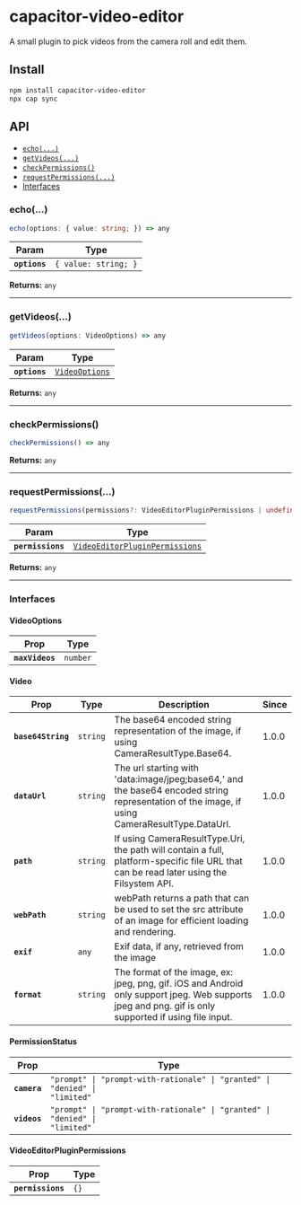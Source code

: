 # capacitor-video-editor

A small plugin to pick videos from the camera roll and edit them.

## Install

```bash
npm install capacitor-video-editor
npx cap sync
```

## API

<docgen-index>

* [`echo(...)`](#echo)
* [`getVideos(...)`](#getvideos)
* [`checkPermissions()`](#checkpermissions)
* [`requestPermissions(...)`](#requestpermissions)
* [Interfaces](#interfaces)

</docgen-index>

<docgen-api>
<!--Update the source file JSDoc comments and rerun docgen to update the docs below-->

### echo(...)

```typescript
echo(options: { value: string; }) => any
```

| Param         | Type                            |
| ------------- | ------------------------------- |
| **`options`** | <code>{ value: string; }</code> |

**Returns:** <code>any</code>

--------------------


### getVideos(...)

```typescript
getVideos(options: VideoOptions) => any
```

| Param         | Type                                                  |
| ------------- | ----------------------------------------------------- |
| **`options`** | <code><a href="#videooptions">VideoOptions</a></code> |

**Returns:** <code>any</code>

--------------------


### checkPermissions()

```typescript
checkPermissions() => any
```

**Returns:** <code>any</code>

--------------------


### requestPermissions(...)

```typescript
requestPermissions(permissions?: VideoEditorPluginPermissions | undefined) => any
```

| Param             | Type                                                                                  |
| ----------------- | ------------------------------------------------------------------------------------- |
| **`permissions`** | <code><a href="#videoeditorpluginpermissions">VideoEditorPluginPermissions</a></code> |

**Returns:** <code>any</code>

--------------------


### Interfaces


#### VideoOptions

| Prop            | Type                |
| --------------- | ------------------- |
| **`maxVideos`** | <code>number</code> |


#### Video

| Prop               | Type                | Description                                                                                                                                           | Since |
| ------------------ | ------------------- | ----------------------------------------------------------------------------------------------------------------------------------------------------- | ----- |
| **`base64String`** | <code>string</code> | The base64 encoded string representation of the image, if using CameraResultType.Base64.                                                              | 1.0.0 |
| **`dataUrl`**      | <code>string</code> | The url starting with 'data:image/jpeg;base64,' and the base64 encoded string representation of the image, if using CameraResultType.DataUrl.         | 1.0.0 |
| **`path`**         | <code>string</code> | If using CameraResultType.Uri, the path will contain a full, platform-specific file URL that can be read later using the Filsystem API.               | 1.0.0 |
| **`webPath`**      | <code>string</code> | webPath returns a path that can be used to set the src attribute of an image for efficient loading and rendering.                                     | 1.0.0 |
| **`exif`**         | <code>any</code>    | Exif data, if any, retrieved from the image                                                                                                           | 1.0.0 |
| **`format`**       | <code>string</code> | The format of the image, ex: jpeg, png, gif. iOS and Android only support jpeg. Web supports jpeg and png. gif is only supported if using file input. | 1.0.0 |


#### PermissionStatus

| Prop         | Type                                                                                   |
| ------------ | -------------------------------------------------------------------------------------- |
| **`camera`** | <code>"prompt" \| "prompt-with-rationale" \| "granted" \| "denied" \| "limited"</code> |
| **`videos`** | <code>"prompt" \| "prompt-with-rationale" \| "granted" \| "denied" \| "limited"</code> |


#### VideoEditorPluginPermissions

| Prop              | Type            |
| ----------------- | --------------- |
| **`permissions`** | <code>{}</code> |

</docgen-api>
